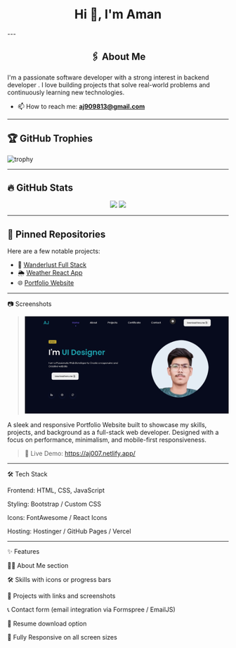 <h1 align="center">Hi 👋, I'm Aman</h1>
---
<h2 align="center">🖇️ About Me</h1>

I'm a passionate software developer with a strong interest in backend developer . I love building projects that solve real-world problems and continuously learning new technologies.

- 📫 How to reach me: **aj909813@gmail.com**

---

## 🏆 GitHub Trophies
![trophy](https://github-profile-trophy.vercel.app/?username=CodebyAman-Joshi&theme=darkhub)

---

## 🔥 GitHub Stats
<p align="center">
  <img src="https://github-readme-stats.vercel.app/api?username=CodebyAman-Joshi&show_icons=true&theme=tokyonight" />
  <img src="https://github-readme-streak-stats.herokuapp.com/?user=CodebyAman-joshi&theme=tokyonight" />
</p>

---

## 📌 Pinned Repositories
Here are a few notable projects:
- 🧳 [Wanderlust Full Stack](https://github.com/aj990813/wanderlust)
- 🌦️ [Weather React App](https://github.com/aj990813/weather-app)
- 🌐 [Portfolio Website](https://github.com/CodebyAman-joshi/PORTFOLIO)

---

📷 Screenshots
 
> ![Git Commands](./assets/pdesktop.png)

A sleek and responsive Portfolio Website built to showcase my skills, projects, and background as a full-stack web developer. Designed with a focus on performance, minimalism, and mobile-first responsiveness.

> 📌 Live Demo: https://aj007.netlify.app/

---

🛠 Tech Stack

Frontend: HTML, CSS, JavaScript

Styling: Bootstrap / Custom CSS

Icons: FontAwesome / React Icons

Hosting: Hostinger / GitHub Pages / Vercel


---

✨ Features

👨‍💻 About Me section

🛠️ Skills with icons or progress bars

📁 Projects with links and screenshots

📞 Contact form (email integration via Formspree / EmailJS)

📄 Resume download option

📱 Fully Responsive on all screen sizes

